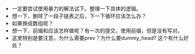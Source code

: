 * 一定要尝试使用暴力的解法试下。整理一下具体的逻辑。
* 想一下，删除了一段子链表之后，下一下循环应该怎么办？
* 如果换成数组呢？
* 想一下，前缀和应该怎样做呢？有一次的提交，使用前缀，但是没有写对。
* 这里特别是要注意，为什么需要prev？为什么要dummy_head? 这个有什么好处？